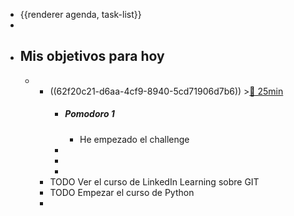 - {{renderer agenda, task-list}}
-
- ## Mis objetivos para hoy
	-
		- ((62f20c21-d6aa-4cf9-8940-5cd71906d7b6)) >[🍅 25min](#agenda-pomo://?t=f-1660030401043-1500)
			- ##### Pomodoro 1
				- He empezado el challenge
			-
			-
			-
		- TODO Ver el curso de LinkedIn Learning sobre GIT
		- TODO Empezar el curso de Python
		-